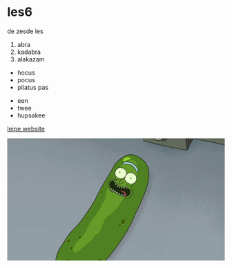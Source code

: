 # les6
de zesde les

1. abra
2. kadabra
3. alakazam


- hocus
- pocus
- pilatus pas

* een
* twee
* hupsakee


[leipe website](38007.hosts2.ma-cloud.nl)

![augurkrick](AugurkMan.jpg)